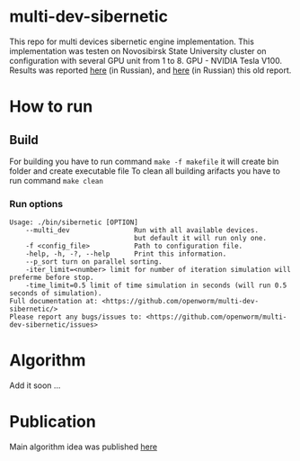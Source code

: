 # multi-dev-sibernetic
This repo for multi devices sibernetic engine implementation. This implementation was testen on Novosibirsk State University cluster on configuration with several GPU unit from 1 to 8. GPU - NVIDIA Tesla V100. Results was reported [here](http://nusc.nsu.ru/wiki/lib/exe/fetch.php/reports/sskhayrulin/nsu_iis_sskhayrulin_202211.pdf) (in Russian), and [here](http://nusc.nsu.ru/wiki/lib/exe/fetch.php/reports/sskhayrulin/nsu_iis_sskhayrulin_202006.pdf) (in Russian) this old report.

# How to run

## Build
For building you have to run command `make -f makefile` it will create bin folder and create executable file
To clean all building arifacts you have to run command `make clean`

### Run options
```
Usage: ./bin/sibernetic [OPTION]
    --multi_dev                Run with all available devices.
                               but default it will run only one.
    -f <config_file>           Path to configuration file.
    -help, -h, -?, --help      Print this information.
    --p_sort turn on parallel sorting.
    -iter_limit=<number> limit for number of iteration simulation will preferme before stop.
    -time_limit=0.5 limit of time simulation in seconds (will run 0.5 seconds of simulation).
Full documentation at: <https://github.com/openworm/multi-dev-sibernetic/>
Please report any bugs/issues to: <https://github.com/openworm/multi-dev-sibernetic/issues>
```

# Algorithm
Add it soon
...

# Publication
Main algorithm idea was published [here](https://nccbulletin.ru/files/article/article-_5_bul_45_29_07_0.pdf)
